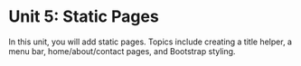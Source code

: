 # Unit 5: Static Pages

In this unit, you will add static pages.  Topics include creating a title helper, a menu bar, home/about/contact pages, and Bootstrap styling.
